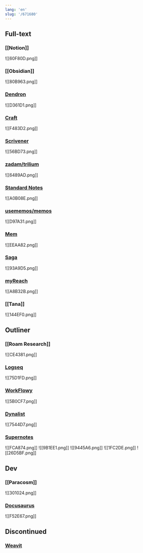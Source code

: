 ```yaml
---
lang: 'en'
slug: '/671680'
---
```


## Full-text

### [[Notion]]

![[60F80D.png]]

### [[Obsidian]]

![[80B963.png]]

### [Dendron](https://www.dendron.so/)

![[D361D1.png]]

### [Craft](https://www.craft.do/)

![[F483D2.png]]

### [Scrivener](https://www.literatureandlatte.com/scrivener/overview)

![[56BD73.png]]

### [zadam/trilium](https://github.com/zadam/trilium)

![[6489AD.png]]

### [Standard Notes](https://standardnotes.com/)

![[A0B08E.png]]

### [usememos/memos](https://github.com/usememos/memos)

![[D97A31.png]]

### [Mem](https://get.mem.ai/)

![[EEAA82.png]]

### [Saga](https://saga.so/)

![[93A9D5.png]]

### [myReach](https://myreach.io/features/)

![[A8B32B.png]]

### [[Tana]]

![[144EF0.png]]

## Outliner

### [[Roam Research]]

![[CE4381.png]]

### [Logseq](https://logseq.com/)

![[75D1FD.png]]

### [WorkFlowy](https://workflowy.com/)

![[5B0CF7.png]]

### [Dynalist](https://dynalist.io/)

![[7544D7.png]]

### [Supernotes](https://supernotes.app/)

![[FCA874.png]]
![[9B1EE1.png]]
![[9445A6.png]]
![[1FC2DE.png]]
![[26D5BF.png]]

## Dev

### [[Paracosm]]

![[301024.png]]

### [Docusaurus](https://docusaurus.io/)

![[F52E67.png]]

## Discontinued

### [Weavit](https://www.weavit.ai/)
